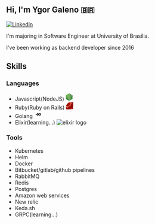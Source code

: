 ## Hi, I'm Ygor Galeno :brazil:
[![Linkedin](https://img.shields.io/badge/Ygor%20Galeno%20-blue?style=flat-square&logo=Linkedin&logoColor=white)](https://www.linkedin.com/in/ygor-torres-galeno-423883139/)


I'm majoring in Software Engineer at University of Brasilia. 

I've been working as backend developer since 2016


 


## Skills

### Languages

- Javascript(NodeJS) <img src="https://raw.githubusercontent.com/github/explore/80688e429a7d4ef2fca1e82350fe8e3517d3494d/topics/nodejs/nodejs.png" alt="nodejs logo" width="20" heigth="20">
- Ruby(Ruby on Rails) <img src="https://raw.githubusercontent.com/github/explore/80688e429a7d4ef2fca1e82350fe8e3517d3494d/topics/ruby/ruby.png" alt="ruby logo" width="20" height="20">
- Golang <img src="https://raw.githubusercontent.com/github/explore/80688e429a7d4ef2fca1e82350fe8e3517d3494d/topics/go/go.png" alt="golang logo" width="20" height="20">
- Elixir(learning...) <img src="https://pbs.twimg.com/profile_images/683949209050046464/-MWyJCb1.png" alt="elixir logo" width="20" height="20">

### Tools
- Kubernetes
- Helm
- Docker
- Bitbucket/gitlab/github pipelines
- RabbitMQ
- Redis
- Postgres
- Amazon web services
- New relic
- Keda.sh
- GRPC(learning...)
<!--
**ygortgaleno/ygortgaleno** is a ✨ _special_ ✨ repository because its `README.md` (this file) appears on your GitHub profile.

Here are some ideas to get you started:

- 🔭 I’m currently working on ...
- 🌱 I’m currently learning ...
- 👯 I’m looking to collaborate on ...
- 🤔 I’m looking for help with ...
- 💬 Ask me about ...
- 📫 How to reach me: ...
- 😄 Pronouns: ...
- ⚡ Fun fact: ...
-->
